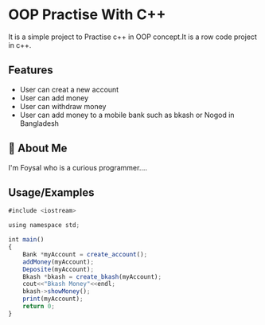 
# OOP Practise With C++

It is a simple project to Practise c++ in OOP concept.It is a row code project in c++.



## Features

- User can creat a new account
- User can add money
- User can withdraw money
- User can add money to a mobile bank such as bkash or Nogod in Bangladesh


## 🚀 About Me
I'm Foysal who is a curious programmer....


## Usage/Examples

```javascript
#include <iostream>

using namespace std;

int main()
{
    Bank *myAccount = create_account();
    addMoney(myAccount);
    Deposite(myAccount);
    Bkash *bkash = create_bkash(myAccount);
    cout<<"Bkash Money"<<endl;
    bkash->showMoney();
    print(myAccount);
    return 0;
}
```

